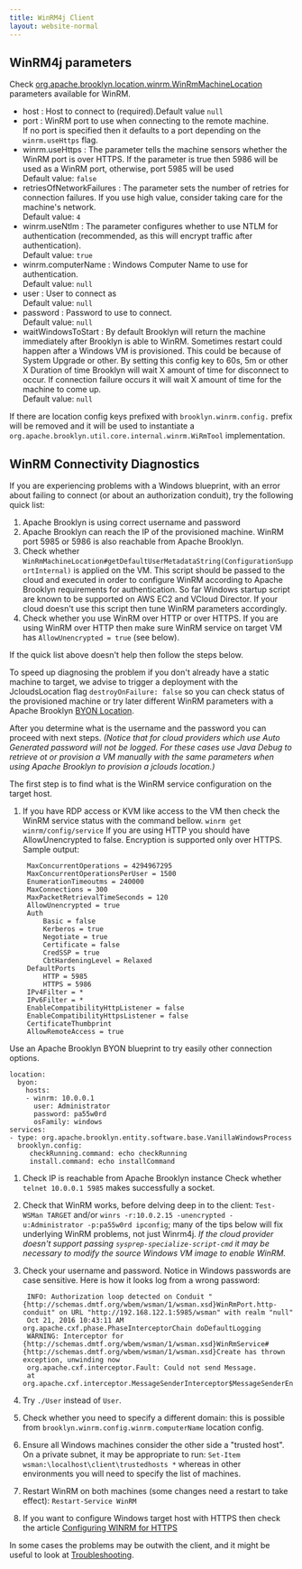 ```yaml
---
title: WinRM4j Client
layout: website-normal
---
```


## WinRM4j parameters

Check [org.apache.brooklyn.location.winrm.WinRmMachineLocation](https://github.com/apache/brooklyn-server/blob/master/software/winrm/src/main/java/org/apache/brooklyn/location/winrm/WinRmMachineLocation.java#L82-L112)
parameters available for WinRM.

* host <String>: Host to connect to (required).Default value `null`
* port <Integer>: WinRM port to use when connecting to the remote machine.<br>
  If no port is specified then it defaults to a port depending on the `winrm.useHttps` flag.
* winrm.useHttps <Boolean>: The parameter tells the machine sensors whether the WinRM port is over HTTPS. If the parameter is true then 5986 will be used as a WinRM port, otherwise, port 5985 will be used<br>
  Default value: `false`
* retriesOfNetworkFailures <Integer>: The parameter sets the number of retries for connection failures. If you use high value, consider taking care for the machine's network.<br>
  Default value: `4`
* winrm.useNtlm <Boolean>: The parameter configures whether to use NTLM for authentication (recommended, as this will encrypt traffic after authentication).<br>
  Default value: `true`
* winrm.computerName <String>: Windows Computer Name to use for authentication.<br>
  Default value: `null`
* user <String>: User to connect as<br>
  Default value: `null`
* password <String>: Password to use to connect.<br>
  Default value: `null`
* waitWindowsToStart <Duration>: By default Brooklyn will return the machine immediately after Brooklyn is able to WinRM. Sometimes restart could happen after a Windows VM is provisioned.
  This could be because of System Upgrade or other.
  By setting this config key to 60s, 5m or other X Duration of time Brooklyn will wait X amount of time for disconnect to occur.
  If connection failure occurs it will wait X amount of time for the machine to come up.<br>
  Default value: `null`

If there are location config keys prefixed with `brooklyn.winrm.config.` prefix will be removed
and it will be used to instantiate a `org.apache.brooklyn.util.core.internal.winrm.WiRmTool` implementation.

## WinRM Connectivity Diagnostics

If you are experiencing problems with a Windows blueprint,
with an error about failing to connect (or about an authorization conduit),
try the following quick list:

1. Apache Brooklyn is using correct username and password
1. Apache Brooklyn can reach the IP of the provisioned machine. WinRM port 5985 or 5986 is also reachable from Apache Brooklyn.
1. Check whether `WinRmMachineLocation#getDefaultUserMetadataString(ConfigurationSupportInternal)` is applied on the VM.
   This script should be passed to the cloud and executed in order to configure WinRM according to Apache Brooklyn requirements for authentication.
   So far Windows startup script are known to be supported on AWS EC2 and VCloud Director.
   If your cloud doesn't use this script then tune WinRM parameters accordingly.
1. Check whether you use WinRM over HTTP or over HTTPS. If you are using WinRM over HTTP then make sure WinRM service on target VM has `AllowUnencrypted = true` (see below).

If the quick list above doesn't help then follow the steps below.

To speed up diagnosing the problem if you don't already have a static machine to target,
we advise to trigger a deployment with the JcloudsLocation flag `destroyOnFailure: false` so you can check status of the provisioned machine
or try later different WinRM parameters with a Apache Brooklyn [BYON Location](/guide/locations#byon).

After you determine what is the username and the password you can proceed with next steps.
*(Notice that for cloud providers which use Auto Generated password will not be logged.
For these cases use Java Debug to retrieve ot or provision a VM manually with the same parameters when using Apache Brooklyn to provision a jclouds location.)*

The first step is to find what is the WinRM service configuration on the target host.

1. If you have RDP access or KVM like access to the VM then check the WinRM service status with the command bellow.
   `winrm get winrm/config/service`
   If you are using HTTP you should have AllowUnencrypted to false.
   Encryption is supported only over HTTPS.
   Sample output:

        MaxConcurrentOperations = 4294967295
        MaxConcurrentOperationsPerUser = 1500
        EnumerationTimeoutms = 240000
        MaxConnections = 300
        MaxPacketRetrievalTimeSeconds = 120
        AllowUnencrypted = true
        Auth
            Basic = false
            Kerberos = true
            Negotiate = true
            Certificate = false
            CredSSP = true
            CbtHardeningLevel = Relaxed
        DefaultPorts
            HTTP = 5985
            HTTPS = 5986
        IPv4Filter = *
        IPv6Filter = *
        EnableCompatibilityHttpListener = false
        EnableCompatibilityHttpsListener = false
        CertificateThumbprint
        AllowRemoteAccess = true

Use an Apache Brooklyn BYON blueprint to try easily other connection options.

    location:
      byon:
        hosts:
        - winrm: 10.0.0.1
          user: Administrator
          password: pa55w0rd
          osFamily: windows
    services:
    - type: org.apache.brooklyn.entity.software.base.VanillaWindowsProcess
      brooklyn.config:
         checkRunning.command: echo checkRunning
         install.command: echo installCommand

1. Check IP is reachable from Apache Brooklyn instance
   Check whether `telnet 10.0.0.1 5985` makes successfully a socket.
1. Check that WinRM works, before delving deep in to the client: `Test-WSMan TARGET` and/or `winrs -r:10.0.2.15 -unencrypted -u:Administrator -p:pa55w0rd ipconfig`;
   many of the tips below will fix underlying WinRM problems, not just Winrm4j.
   *If the cloud provider doesn't support passing `sysprep-specialize-script-cmd` it may be necessary to modify the source Windows VM image to enable WinRM.* 
1. Check your username and password. Notice in Windows passwords are case sensitive.
   Here is how it looks log from a wrong password:

        INFO: Authorization loop detected on Conduit "{http://schemas.dmtf.org/wbem/wsman/1/wsman.xsd}WinRmPort.http-conduit" on URL "http://192.168.122.1:5985/wsman" with realm "null"
        Oct 21, 2016 10:43:11 AM org.apache.cxf.phase.PhaseInterceptorChain doDefaultLogging
        WARNING: Interceptor for {http://schemas.dmtf.org/wbem/wsman/1/wsman.xsd}WinRmService#{http://schemas.dmtf.org/wbem/wsman/1/wsman.xsd}Create has thrown exception, unwinding now
        org.apache.cxf.interceptor.Fault: Could not send Message.
        at org.apache.cxf.interceptor.MessageSenderInterceptor$MessageSenderEndingInterceptor.handleMessage(MessageSenderInterceptor.java:64)

1. Try `./User` instead of `User`.
1. Check whether you need to specify a different domain: this is possible from `brooklyn.winrm.config.winrm.computerName` location config.
1. Ensure all Windows machines consider the other side a "trusted host". On a private subnet, it may be appropriate to run: `Set-Item wsman:\localhost\client\trustedhosts *`
   whereas in other environments you will need to specify the list of machines.
1. Restart WinRM on both machines (some changes need a restart to take effect): `Restart-Service WinRM`
1. If you want to configure Windows target host with HTTPS then check the article [Configuring WINRM for HTTPS](https://support.microsoft.com/en-us/kb/2019527)

In some cases the problems may be outwith the client, and it might be useful to look at [Troubleshooting](troubleshoot.md).

